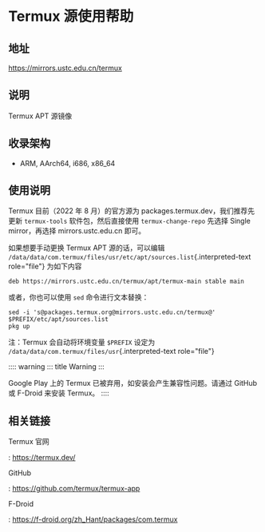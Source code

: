 # Termux 源使用帮助

## 地址

<https://mirrors.ustc.edu.cn/termux>

## 说明

Termux APT 源镜像

## 收录架构

-   ARM, AArch64, i686, x86_64

## 使用说明

Termux 目前（2022 年 8 月）的官方源为
packages.termux.dev，我们推荐先更新 `termux-tools` 软件包，然后直接使用
`termux-change-repo` 先选择 Single mirror，再选择 mirrors.ustc.edu.cn
即可。

如果想要手动更换 Termux APT 源的话，可以编辑
`/data/data/com.termux/files/usr/etc/apt/sources.list`{.interpreted-text
role="file"} 为如下内容

    deb https://mirrors.ustc.edu.cn/termux/apt/termux-main stable main

或者，你也可以使用 `sed` 命令进行文本替换：

    sed -i 's@packages.termux.org@mirrors.ustc.edu.cn/termux@' $PREFIX/etc/apt/sources.list
    pkg up

注：Termux 会自动将环境变量 `$PREFIX` 设定为
`/data/data/com.termux/files/usr`{.interpreted-text role="file"}

:::: warning
::: title
Warning
:::

Google Play 上的 Termux 已被弃用，如安装会产生兼容性问题。请通过 GitHub
或 F-Droid 来安装 Termux。
::::

## 相关链接

Termux 官网

:   <https://termux.dev/>

GitHub

:   <https://github.com/termux/termux-app>

F-Droid

:   <https://f-droid.org/zh_Hant/packages/com.termux>
